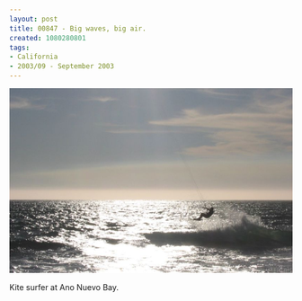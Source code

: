 ```yaml
---
layout: post
title: 00847 - Big waves, big air.
created: 1080280801
tags:
- California
- 2003/09 - September 2003
---
```


<img src="/image/images/108_0847-b-428.jpg"/>

Kite surfer at Ano Nuevo Bay.
